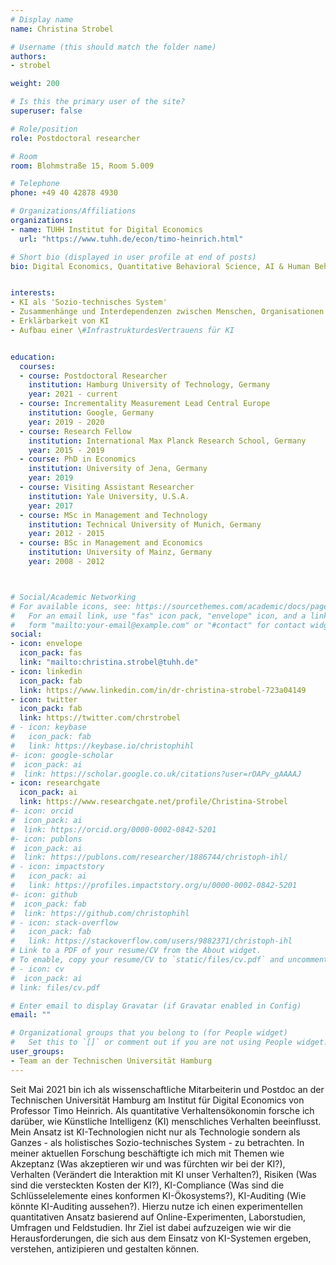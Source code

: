 ```yaml
---
# Display name
name: Christina Strobel

# Username (this should match the folder name)
authors:
- strobel

weight: 200

# Is this the primary user of the site?
superuser: false

# Role/position
role: Postdoctoral researcher

# Room
room: Blohmstraße 15, Room 5.009

# Telephone
phone: +49 40 42878 4930

# Organizations/Affiliations
organizations:
- name: TUHH Institut for Digital Economics
  url: "https://www.tuhh.de/econ/timo-heinrich.html"

# Short bio (displayed in user profile at end of posts)
bio: Digital Economics, Quantitative Behavioral Science, AI & Human Behavior


interests:
- KI als 'Sozio-technisches System'
- Zusammenhänge und Interdependenzen zwischen Menschen, Organisationen und KI
- Erklärbarkeit von KI 
- Aufbau einer \#InfrastrukturdesVertrauens für KI


education:
  courses:
  - course: Postdoctoral Researcher
    institution: Hamburg University of Technology, Germany
    year: 2021 - current
  - course: Incrementality Measurement Lead Central Europe
    institution: Google, Germany
    year: 2019 - 2020
  - course: Research Fellow
    institution: International Max Planck Research School, Germany
    year: 2015 - 2019
  - course: PhD in Economics
    institution: University of Jena, Germany
    year: 2019
  - course: Visiting Assistant Researcher
    institution: Yale University, U.S.A.
    year: 2017
  - course: MSc in Management and Technology
    institution: Technical University of Munich, Germany
    year: 2012 - 2015
  - course: BSc in Management and Economics
    institution: University of Mainz, Germany
    year: 2008 - 2012



# Social/Academic Networking
# For available icons, see: https://sourcethemes.com/academic/docs/page-builder/#icons
#   For an email link, use "fas" icon pack, "envelope" icon, and a link in the
#   form "mailto:your-email@example.com" or "#contact" for contact widget.
social:
- icon: envelope
  icon_pack: fas
  link: "mailto:christina.strobel@tuhh.de"
- icon: linkedin
  icon_pack: fab
  link: https://www.linkedin.com/in/dr-christina-strobel-723a04149
- icon: twitter
  icon_pack: fab
  link: https://twitter.com/chrstrobel
# - icon: keybase
#   icon_pack: fab
#   link: https://keybase.io/christophihl
#- icon: google-scholar
#  icon_pack: ai
#  link: https://scholar.google.co.uk/citations?user=rOAPv_gAAAAJ
- icon: researchgate
  icon_pack: ai
  link: https://www.researchgate.net/profile/Christina-Strobel
#- icon: orcid
#  icon_pack: ai
#  link: https://orcid.org/0000-0002-0842-5201
#- icon: publons
#  icon_pack: ai
#  link: https://publons.com/researcher/1886744/christoph-ihl/
# - icon: impactstory
#   icon_pack: ai
#   link: https://profiles.impactstory.org/u/0000-0002-0842-5201
#- icon: github
#  icon_pack: fab
#  link: https://github.com/christophihl
# - icon: stack-overflow
#   icon_pack: fab
#   link: https://stackoverflow.com/users/9882371/christoph-ihl
# Link to a PDF of your resume/CV from the About widget.
# To enable, copy your resume/CV to `static/files/cv.pdf` and uncomment the lines below.
# - icon: cv
#  icon_pack: ai
# link: files/cv.pdf

# Enter email to display Gravatar (if Gravatar enabled in Config)
email: ""

# Organizational groups that you belong to (for People widget)
#   Set this to `[]` or comment out if you are not using People widget.
user_groups:
- Team an der Technischen Universität Hamburg
---
```



Seit Mai 2021 bin ich als wissenschaftliche Mitarbeiterin und Postdoc an der Technischen Universität Hamburg am Institut für Digital Economics von Professor Timo Heinrich.
Als quantitative Verhaltensökonomin forsche ich darüber, wie Künstliche Intelligenz (KI) menschliches Verhalten beeinflusst. 
Mein Ansatz ist KI-Technologien nicht nur als Technologie sondern als Ganzes - als holistisches Sozio-technisches System - zu betrachten. 
In meiner aktuellen Forschung beschäftigte ich mich mit Themen wie Akzeptanz (Was akzeptieren wir und was fürchten wir bei der KI?), Verhalten (Verändert die Interaktion mit KI unser Verhalten?), 
Risiken (Was sind die versteckten Kosten der KI?), KI-Compliance (Was sind die Schlüsselelemente eines konformen KI-Ökosystems?), KI-Auditing (Wie könnte KI-Auditing aussehen?).
Hierzu nutze ich einen experimentellen quantitativen Ansatz basierend auf Online-Experimenten, Laborstudien, Umfragen und Feldstudien. 
Ihr Ziel ist dabei aufzuzeigen wie wir die Herausforderungen, die sich aus dem Einsatz von KI-Systemen ergeben, verstehen, antizipieren 
und gestalten können. 

